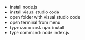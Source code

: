 * install node.js
* install visual studio code
* open folder with visual studio code
* open terminal from menu
* type command: npm install
* type command: node index.js
